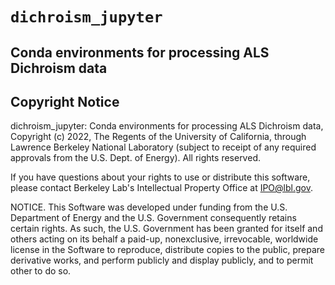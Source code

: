 # `dichroism_jupyter`

Conda environments for processing ALS Dichroism data
---

Copyright Notice
---
dichroism_jupyter: Conda environments for processing ALS Dichroism data, 
Copyright (c) 2022, The Regents of the University of California, through 
Lawrence Berkeley National Laboratory (subject to receipt of any required 
approvals from the U.S. Dept. of Energy). All rights reserved.

If you have questions about your rights to use or distribute this software, 
please contact Berkeley Lab's Intellectual Property Office at IPO@lbl.gov.

NOTICE. This Software was developed under funding from the U.S. Department of 
Energy and the U.S. Government consequently retains certain rights. As such, 
the U.S. Government has been granted for itself and others acting on its 
behalf a paid-up, nonexclusive, irrevocable, worldwide license in the 
Software to reproduce, distribute copies to the public, prepare derivative 
works, and perform publicly and display publicly, and to permit other to do 
so. 
